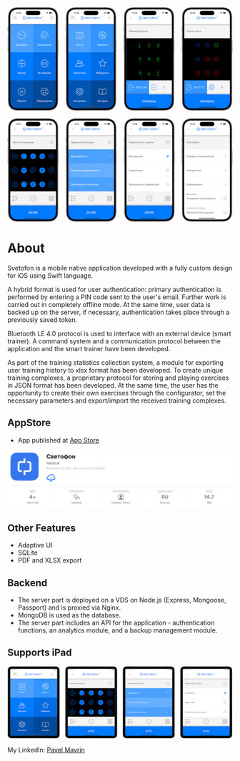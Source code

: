 ![Svetofon](https://github.com/mavrinpn/Svetofon-App/raw/main/img/Svetofon_AppStore_Screenshots_1.png)

![Svetofon](https://github.com/mavrinpn/Svetofon-App/raw/main/img/Svetofon_AppStore_Screenshots_2.png)

# About

Svetofon is a mobile native application developed with a fully custom design for iOS using Swift language.

A hybrid format is used for user authentication: primary authentication is performed by entering a PIN code sent to the user's email. Further work is carried out in completely offline mode. At the same time, user data is backed up on the server, if necessary, authentication takes place through a previously saved token.

Bluetooth LE 4.0 protocol is used to interface with an external device (smart trainer). A command system and a communication protocol between the application and the smart trainer have been developed.

As part of the training statistics collection system, a module for exporting user training history to xlsx format has been developed.
To create unique training complexes, a proprietary protocol for storing and playing exercises in JSON format has been developed. At the same time, the user has the opportunity to create their own exercises through the configurator, set the necessary parameters and export/import the received training complexes.

## AppStore

- App published at [App Store](https://apps.apple.com/ru/app/светофон/id1597336312)

![AppStore Link](https://github.com/mavrinpn/Svetofon-App/raw/main/img/AppStore.png)

## Other Features

- Adaptive UI
- SQLite
- PDF and XLSX export

## Backend

- The server part is deployed on a VDS on Node.js (Express, Mongoose, Passport) and is proxied via Nginx.
- MongoDB is used as the database.
- The server part includes an API for the application - authentication functions, an analytics module, and a backup management module.

## Supports iPad

![Svetofon](https://github.com/mavrinpn/Svetofon-App/raw/main/img/Svetofon_AppStore_Screenshots_3.png)


My LinkedIn: [Pavel Mavrin](https://www.linkedin.com/in/pavel-mavrin-developer/)
